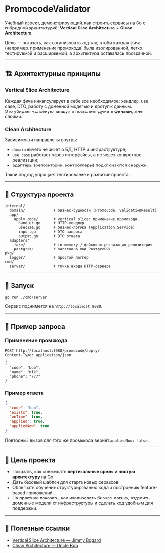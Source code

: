 
# PromocodeValidator

Учебный проект, демонстрирующий, как строить сервисы на Go с гибридной архитектурой: **Vertical Slice Architecture** + **Clean Architecture**.  

Цель — показать, как организовать код так, чтобы каждая фича (например, применение промокода) была изолированной, легко тестируемой и расширяемой, а архитектура оставалась прозрачной.

---

## 🏗 Архитектурные принципы

### Vertical Slice Architecture
Каждая фича инкапсулирует в себе всё необходимое: хендлер, use case, DTO, работу с доменной моделью и доступ к данным.  
Это убирает «слоёную лапшу» и позволяет думать **фичами**, а не слоями.

### Clean Architecture
Зависимости направлены внутрь:
- `domain` ничего не знает о БД, HTTP и инфраструктуре;  
- `use case` работает через интерфейсы, а не через конкретные реализации;  
- адаптеры (репозитории, контроллеры) подключаются снаружи.  

Такой подход упрощает тестирование и развитие проекта.

---

## 📂 Структура проекта

```text
internal/
  domain/             # бизнес-сущности (PromoCode, ValidationResult)
  app/
    apply_code/       # vertical slice: применение промокода
      handler.go      # HTTP-хендлер
      usecase.go      # бизнес-логика (Application Service)
      input.go        # DTO запроса
      output.go       # DTO ответа
  adapters/
    fake/             # in-memory / фейковая реализация репозитория
    postgres/         # заготовка под PostgreSQL
pkg/
  logger/             # простой логгер
cmd/
  server/             # точка входа HTTP-сервера
````

---

## 🚀 Запуск

```bash
go run ./cmd/server
```

Сервис поднимется на `http://localhost:8080`.

---

## 📌 Пример запроса

### Применение промокода

```http
POST http://localhost:8080/promocode/apply/
Content-Type: application/json

{
  "code": "bob",
  "name": "nik",
  "phone": "777"
}
```

### Пример ответа

```json
{
  "code": "bob",
  "exists": true,
  "onTime": true,
  "applied": true,
  "appliedNow": true
}
```

Повторный вызов для того же промокода вернёт `appliedNow: false`.


---

## 🎯 Цель проекта

* Показать, как совмещать **вертикальные срезы** и **чистую архитектуру** на Go.
* Дать базовый шаблон для старта новых сервисов.
* Облегчить обучение структурированию кода и построению feature-based приложений.
* На практике показать, как изолировать бизнес-логику, отделить доменные модели от инфраструктуры и сделать код удобным для поддержки.

---

## 📖 Полезные ссылки

* [Vertical Slice Architecture — Jimmy Bogard](https://jimmybogard.com/vertical-slice-architecture/)
* [Clean Architecture — Uncle Bob](https://8thlight.com/blog/uncle-bob/2012/08/13/the-clean-architecture.html)

```

